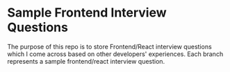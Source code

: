 # Sample Frontend Interview Questions
The purpose of this repo is to store Frontend/React interview questions which I come across based on other developers' experiences. Each branch represents a sample frontend/react interview question.
